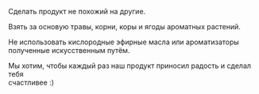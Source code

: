 <!-- ИДЕЯ
- -->

Сделать продукт не похожий на другие.

Взять за основую травы, корни, коры и ягоды ароматных растений.

Не использовать кислородные эфирные масла или ароматизаторы полученные искусственным путём.

Мы хотим, чтобы каждый раз наш продукт приносил радость и сделал тебя </br><span>счастливее :)</span>

<!-- [Подробнее](/idea) -->